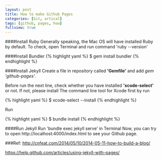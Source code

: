 ```yaml
---
layout: post
title: How to make Github Pages
categories: [Git, artical]
tags: [github, pages, how]
fullview: true
---
```




####Install Ruby
Generally speaking, the Mac OS will have installed Ruby by default.
To check, open Terminal and run command 'ruby --version'

####Install Bundler
{% highlight yaml %}
$ gem install bundler
{% endhighlight %}

####Install Jekyll
Create a file in repository called **'Gemfile'** and add *gem 'github-pages'*.

Before run the next line, check whether you have installed **'xcode-select'** or not.
If not, please install The command line tool for Xcode first by run 

{% highlight yaml %}
$ xcode-select --install
{% endhighlight %}


Run 

{% highlight yaml %}
$ bundle install
{% endhighlight %}


####Run Jekyll
Run 'bundle exec jekyll serve' in Terminal
Now, you can try to open http://localhost:4000/index.html to see your Github page.




###Ref:
http://cnfeat.com/2014/05/10/2014-05-11-how-to-build-a-blog/

https://help.github.com/articles/using-jekyll-with-pages/
